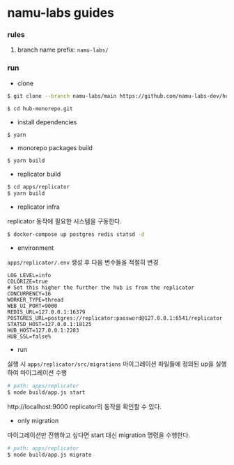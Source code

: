 # namu-labs guides

### rules

1. branch name prefix: `namu-labs/`

### run

* clone

```bash
$ git clone --branch namu-labs/main https://github.com/namu-labs-dev/hub-monorepo.git

$ cd hub-monorepo.git
```

* install dependencies

```bash
$ yarn
```

* monorepo packages build

```bash
$ yarn build
```

* replicator build

```bash
$ cd apps/replicator
$ yarn build
```

* replicator infra

replicator 동작에 필요한 시스템을 구동한다.

```bash
$ docker-compose up postgres redis statsd -d
```

* environment

`apps/replicator/.env` 생성 후 다음 변수들을 적절히 변경

```
LOG_LEVEL=info
COLORIZE=true
# Set this higher the further the hub is from the replicator
CONCURRENCY=16
WORKER_TYPE=thread
WEB_UI_PORT=9000
REDIS_URL=127.0.0.1:16379
POSTGRES_URL=postgres://replicator:password@127.0.0.1:6541/replicator
STATSD_HOST=127.0.0.1:18125
HUB_HOST=127.0.0.1:2283
HUB_SSL=false%
```

* run

실행 시 `apps/replicator/src/migrations` 마이그레이션 파일들에 정의된 up을 실행하여 마이그레이션 수행

```bash
# path: apps/replicator
$ node build/app.js start
```

http://localhost:9000 replicator의 동작을 확인할 수 있다.

* only migration

마이그레이션만 진행하고 싶다면 start 대신 migration 명령을 수행한다.

```bash
# path: apps/replicator
$ node build/app.js migrate
```

